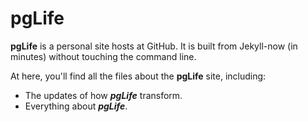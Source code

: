 # pgLife

**pgLife** is a personal site hosts at GitHub. It is built from Jekyll-now (in minutes) without touching the command line. 

At here, you'll find all the files about the **pgLife** site, including:
- The updates of how ***pgLife*** transform.
- Everything about ***pgLife***. 
